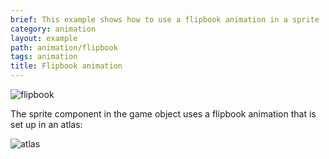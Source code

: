 ```yaml
---
brief: This example shows how to use a flipbook animation in a sprite
category: animation
layout: example
path: animation/flipbook
tags: animation
title: Flipbook animation
---
```


![flipbook](flipbook.png)

The sprite component in the game object uses a flipbook animation that is set up in an atlas:

![atlas](atlas.png)